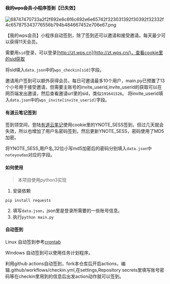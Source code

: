 #### ~~我的wps会员 小程序签到~~【已失效】

![68747470733a2f2f692e6c6f6c692e6e65742f323031392f30392f32332f4c657875343776556b794b484667452e706e67.png](https://i.loli.net/2020/05/28/LUhpf2FuoEByw59.png)

【我的wps会员】小程序自动签到，除了签到还可以邀请和接受邀请。每天最少可以获得11天会员。

需要用`sid`登录，可以登录[http://zt.wps.cn](http://zt.wps.cn/)，查看cookie里的sid获取

将sid填入`data.json`中的`wps_checkin[sid]`字段。

邀请用户签到可以额外获得会员，每日可邀请最多10个用户，main.py已预置了13个小号用于接受邀请，但需要主账号的invite_userid,invite_userid的获取可以在网页端发出邀请，然后查看邀请url里的sid，类似`191641526`。
将invite_userid填入`data.json`中的`wps_invite[invite_userid]`字段。

#### 有道云笔记签到
签到领空间，登陆[有道云笔记](https://note.youdao.com/)使用cookie里的YNOTE_SESS签到，但过几天就会失效，所以也增加了用户名密码签到，然后更新YNOTE_SESS，密码使用了MD5加密。

将YNOTE_SESS,用户名,32位小写md5加密后的密码分别填入`data.json`中`noteyoudao`对应的字段。


#### 如何使用
> 本项目使用python3实现

1. 安装依赖
```
pip install requests 
```
2. 填写`data.json`，json里是登录所需要的一些账号信息。
3. 执行`python main.py`

#### 自动签到
Linux 自动签到参考[crontab](http://www.runoob.com/w3cnote/linux-crontab-tasks.html)

Windows 自动签到可以使用任务计划程序。

利用github actions自动签到，fork本仓库后开启actions，编辑.github/workflows/checkin.yml,在settings,Repository secrets里填写账号密码等在checkin里用到的信息后出发action动作就可以签到。

